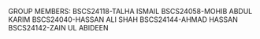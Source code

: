 GROUP MEMBERS:
BSCS24118-TALHA ISMAIL
BSCS24058-MOHIB ABDUL KARIM
BSCS24040-HASSAN ALI SHAH
BSCS24144-AHMAD HASSAN
BSCS24142-ZAIN UL ABIDEEN
